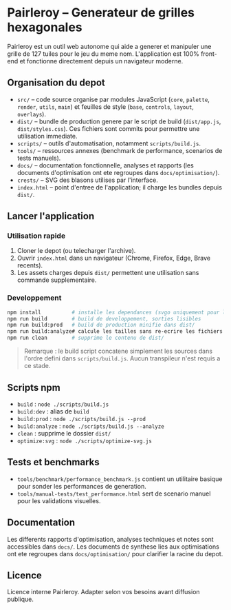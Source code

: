 # Pairleroy – Generateur de grilles hexagonales

Pairleroy est un outil web autonome qui aide a generer et manipuler une grille de 127 tuiles pour le jeu du meme nom. L'application est 100% front-end et fonctionne directement depuis un navigateur moderne.

## Organisation du depot

- `src/` – code source organise par modules JavaScript (`core`, `palette`, `render`, `utils`, `main`) et feuilles de style (`base`, `controls`, `layout`, `overlays`).
- `dist/` – bundle de production genere par le script de build (`dist/app.js`, `dist/styles.css`). Ces fichiers sont commits pour permettre une utilisation immediate.
- `scripts/` – outils d'automatisation, notamment `scripts/build.js`.
- `tools/` – ressources annexes (benchmark de performance, scenarios de tests manuels).
- `docs/` – documentation fonctionnelle, analyses et rapports (les documents d'optimisation ont ete regroupes dans `docs/optimisation/`).
- `crests/` – SVG des blasons utilises par l'interface.
- `index.html` – point d'entree de l'application; il charge les bundles depuis `dist/`.

## Lancer l'application

### Utilisation rapide
1. Cloner le depot (ou telecharger l'archive).
2. Ouvrir `index.html` dans un navigateur (Chrome, Firefox, Edge, Brave recents).
3. Les assets charges depuis `dist/` permettent une utilisation sans commande supplementaire.

### Developpement
```bash
npm install          # installe les dependances (svgo uniquement pour le moment)
npm run build        # build de developpement, sorties lisibles
npm run build:prod   # build de production minifie dans dist/
npm run build:analyze# calcule les tailles sans re-ecrire les fichiers
npm run clean        # supprime le contenu de dist/
```

> Remarque : le build script concatene simplement les sources dans l'ordre defini dans `scripts/build.js`. Aucun transpileur n'est requis a ce stade.

## Scripts npm

- `build` : `node ./scripts/build.js`
- `build:dev` : alias de `build`
- `build:prod` : `node ./scripts/build.js --prod`
- `build:analyze` : `node ./scripts/build.js --analyze`
- `clean` : supprime le dossier `dist/`
- `optimize:svg` : `node ./scripts/optimize-svg.js`

## Tests et benchmarks

- `tools/benchmark/performance_benchmark.js` contient un utilitaire basique pour sonder les performances de generation.
- `tools/manual-tests/test_performance.html` sert de scenario manuel pour les validations visuelles.

## Documentation

Les differents rapports d'optimisation, analyses techniques et notes sont accessibles dans `docs/`. Les documents de synthese lies aux optimisations ont ete regroupes dans `docs/optimisation/` pour clarifier la racine du depot.

## Licence

Licence interne Pairleroy. Adapter selon vos besoins avant diffusion publique.
